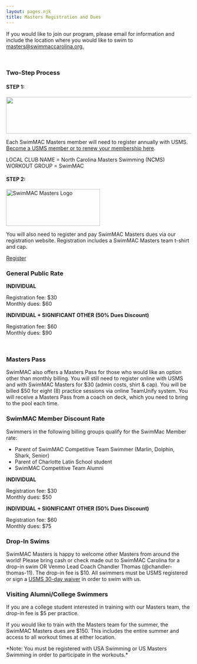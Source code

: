 ```yaml
---
layout: pages.njk
title: Masters Registration and Dues
---
```

<div class="callout warning" markdown="1">
    <p>If you would like to join our program, please email for information and include the location where you would like to swim to <a href="mailto:masters@swimmaccarolina.org">masters@swimmaccarolina.org.</a></p>
</div>

<br>

<h3 class="separator-center">Two-Step Process</h3>

<div class="flex flex-wrap -mx-4" markdown="1">
<div class="w-full md:w-1/2 p-4" markdown="1">
<h4>STEP 1:</h4>
<p><img src="/static/USMS_Logo_Horz_tm.gif" alt="" width="532" height="100"></p>
<p>Each SwimMAC Masters member will need to register annually with USMS. <a href="https://www.usms.org/reg/register.php">Become a USMS member or to renew your membership here</a>.</p>
<p>LOCAL CLUB NAME = North Carolina Masters Swimming (NCMS)<br>
WORKOUT GROUP = SwimMAC</p>
</div>

<div class="w-full md:w-1/2 p-4" markdown="1">
<h4>STEP 2:</h4>
<p><img src="/static/SwimMAC-Masters-Horizontal-Logo.png" alt="SwimMAC Masters Logo" width="255" height="100"></p>
<p>You will also need to register and pay SwimMAC Masters dues via our registration website. Registration includes a SwimMAC Masters team t-shirt and cap.</p>
<p><a class="button" href="https://www.teamunify.com/team/ncmac/page/team-registration?reg_id=7352" target="_blank" rel="noopener">Register</a></p>
</div>

<div class="w-full md:w-1/2 p-4" markdown="1">
<h3>General Public Rate</h3>
<p><strong>INDIVIDUAL</strong></p>
<p>Registration fee: $30<br>
Monthly dues: $60</p>
<p><strong>INDIVIDUAL + SIGNIFICANT OTHER (50% Dues Discount)</strong></p>
<p>Registration fee: $60<br>
Monthly dues: $90</p>
<br>

<h3>Masters Pass</h3>
<p>SwimMAC also offers a Masters Pass for those who would like an option other than monthly billing. You will still need to register online with USMS and with SwimMAC Masters for $30 (admin costs, shirt & cap). You will be billed $50 for eight (8) practice sessions via online TeamUnify system. You will receive a Masters Pass from a coach on deck, which you need to bring to the pool each time.</p>
</div>

<div class="w-full md:w-1/2 p-4" markdown="1">
<h3>SwimMAC Member Discount Rate</h3>
<p>Swimmers in the following billing groups qualify for the SwimMac Member rate:</p>
<ul>
<li>Parent of SwimMAC Competitive Team Swimmer (Marlin, Dolphin, Shark, Senior)</li>
<li>Parent of Charlotte Latin School student</li>
<li>SwimMAC Competitive Team Alumni</li>
</ul>
<p><strong>INDIVIDUAL</strong></p>
<p>Registration fee: $30<br>
Monthly dues: $50</p>
<p><strong>INDIVIDUAL + SIGNIFICANT OTHER (50% Dues Discount)</strong></p>
<p>Registration fee: $60<br>
Monthly dues: $75</p>
</div>

<div class="w-full md:w-1/2 p-4" markdown="1">
<h3>Drop-In Swims</h3>
<p>SwimMAC Masters is happy to welcome other Masters from around the world! Please bring cash or check made out to SwimMAC Carolina for a drop-in swim OR Venmo Lead Coach Chandler Thomas (@chandler-thomas-11). The drop-in fee is $10. All swimmers must be USMS registered or sign a <a href="https://www.usms.org/admin/lmschb/gto_reg_30daytryout_regform.pdf" target="_blank" rel="noopener">USMS 30-day waiver</a> in order to swim with us.</p>
</div>

<div class="w-full md:w-1/2 p-4" markdown="1">

<h3>Visiting Alumni/College Swimmers</h3>
<p>If you are a college student interested in training with our Masters team, the drop-in fee is $5 per practice.</p>
<p>If you would like to train with the Masters team for the summer, the SwimMAC Masters dues are $150. This includes the entire summer and access to all workout times at either location.</p>
<p>*Note: You must be registered with USA Swimming or US Masters Swimming in order to participate in the workouts.*</p>
</div>
</div>